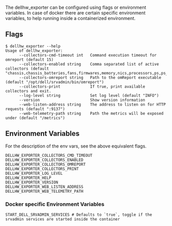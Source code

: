 The dellhw_exporter can be configured using flags or environment variables.
In case of docker there are certain specific environment variables, to help running inside a containerized environment.

## Flags

```console
$ dellhw_exporter --help
Usage of dellhw_exporter:
      --collectors-cmd-timeout int   Command execution timeout for omreport (default 15)
      --collectors-enabled string    Comma separated list of active collectors (default "chassis,chassis_batteries,fans,firmwares,memory,nics,processors,ps,ps_amps_sysboard_pwr,storage_battery,storage_controller,storage_enclosure,storage_pdisk,storage_vdisk,system,temps,volts")
      --collectors-omreport string   Path to the omReport executable (default "/opt/dell/srvadmin/bin/omreport")
      --collectors-print             If true, print available collectors and exit.
      --log-level string             Set log level (default "INFO")
      --version                      Show version information
      --web-listen-address string    The address to listen on for HTTP requests (default ":9137")
      --web-telemetry-path string    Path the metrics will be exposed under (default "/metrics")
```

## Environment Variables

For the description of the env vars, see the above equivalent flags.

```console
DELLHW_EXPORTER_COLLECTORS_CMD_TIMEOUT
DELLHW_EXPORTER_COLLECTORS_ENABLED
DELLHW_EXPORTER_COLLECTORS_OMREPORT
DELLHW_EXPORTER_COLLECTORS_PRINT
DELLHW_EXPORTER_LOG_LEVEL
DELLHW_EXPORTER_HELP
DELLHW_EXPORTER_VERSION
DELLHW_EXPORTER_WEB_LISTEN_ADDRESS
DELLHW_EXPORTER_WEB_TELEMETRY_PATH
```

### Docker specific Environment Variables

```console
START_DELL_SRVADMIN_SERVICES # Defaults to `true`, toggle if the srvadmin services are started inside the container
```
